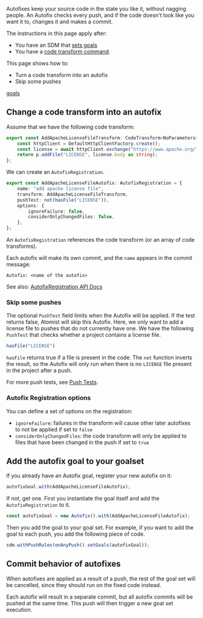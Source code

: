 Autofixes keep your source code in the state you like it, without nagging people.
An Autofix checks every push, and if the code doesn't look like you want it to, changes it
and makes a commit.

The instructions in this page apply after:
* You have an SDM that [sets goals](set-goals.md)
* You have a [code transform command](transform.md).

This page shows how to:

* Turn a code transform into an autofix
* Skip some pushes

[goals](set-goals.md)

## Change a code transform into an autofix

Assume that we have the following code transform:

``` typescript
export const AddApacheLicenseFileTransform: CodeTransform<NoParameters> = async (p: Project) => {
    const httpClient = DefaultHttpClientFactory.create();
    const license = await httpClient.exchange("https://www.apache.org/licenses/LICENSE-2.0.txt");
    return p.addFile("LICENSE", license.body as string);
};
```

We can create an `AutofixRegistration`.

``` typescript
export const AddApacheLicenseFileAutofix: AutofixRegistration = {
    name: "add apache license file",
    transform: AddApacheLicenseFileTransform,
    pushTest: not(hasFile("LICENSE")),
    options: {
        ignoreFailure: false,
        considerOnlyChangedFiles: false,
    },
};
```

An `AutofixRegistration` references the code transform (or an array of code transforms).

Each autofix will make its own commit, and the `name` appears in the commit message:

``` text
Autofix: <name of the autofix>
```

See also: [AutofixRegistration API Docs](https://atomist.github.io/sdm/interfaces/_api_registration_autofixregistration_.autofixregistration.html)

### Skip some pushes

The optional `PushTest` field limits when the Autofix will be applied. If the test returns false, Atomist will skip this Autofix.
Here, we only want to add a license file to pushes that do not currently have one. We have the following `PushTest` that checks whether a project contains a license file.

``` typescript
hasFile("LICENSE")
```

`hasFile` returns true if a file is present in the code. The `not` function inverts the result, so the Autofix will only run when there is no `LICENSE` file present in the project after a push.

For more push tests, see [Push Tests][push-test].

[push-test]: push-test.md (Atomist Push Tests)

### Autofix Registration options

You can define a set of options on the registration:

* `ignoreFailure`: failures in the transform will cause other later autofixes to not be applied if set to `false`
* `considerOnlyChangedFiles`: the code transform will only be applied to files that have been changed in the push if set to `true`

## Add the autofix goal to your goalset

If you already have an Autofix goal, register your new autofix on it:

``` typescript
autofixGoal.with(AddApacheLicenseFileAutofix);
```

If not, get one. First you instantiate the goal itself and add the `AutofixRegistration` to it.

``` typescript
const autofixGoal = new Autofix().with(AddApacheLicenseFileAutofix);
```

Then you add the goal to your goal set. For example, if you want to add the goal to each push, you add the following piece of code.

``` typescript
sdm.withPushRules(onAnyPush().setGoals(autofixGoal));
```

## Commit behavior of autofixes

When autofixes are applied as a result of a push, the rest of the goal set will be cancelled, since they should run on the fixed code instead.

Each autofix will result in a separate commit, but all autofix commits will be pushed at the same time. This push will then trigger a
new goal set execution.

